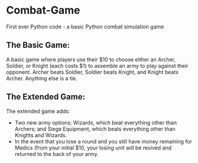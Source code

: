 # Combat-Game
First ever Python code - a basic Python combat simulation game


## The Basic Game:
A basic game where players use their $10 to choose either an Archer, Soldier, or Knight (each costs $1) to assemble an army to play against their opponent. 
Archer beats Soldier, Soldier beats Knight, and Knight beats Archer. Anything else is a tie.


## The Extended Game:
The extended game adds:
- Two new army options: Wizards, which beat everything other than Archers; and Siege Equipment, which beats everything other than Knights and Wizards.
- In the event that you lose a round and you still have money remaining for Medics (from your initial $10, your losing unit will be revived and returned to the back of your army.
